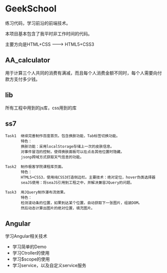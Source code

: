 # GeekSchool
练习代码，学习前沿的前端技术。

本项目基本包含了我平时非工作时间的代码。

主要方向是HTML+CSS ---> HTML5+CSS3

## AA_calculator 
  用于计算三个人共同的消费有满减，而且每个人消费金额不同时，每个人需要向付款方支付多少钱。

## lib 
   所有工程中用到的js库，css用到的库

## ss7 
    Task1  继续完善制作百度首页。包含换肤功能，Tab标签切换功能。
		   特色：
		   换肤功能：采用localStorage存储上一次的皮肤信息。
		   对事件冒泡的控制，使得换肤面板可以在点击其他位置时隐藏。
		   jsonp跨域方式获取天气信息的功能。
		   
	Task2  制作极客学院课程库页面。
		   特色：
		   HTML5+CSS3，使用纯CSS3打造侧边栏。主要技术：绝对定位，hover伪类选择器
		   seaJS使用：将seaJS引用到工程之中，并解决兼容JQuery的问题。
		   
	Task3  用JQuery制作瀑布流效果。
		   特色：
		   检测滚动条的位置，如果到达某个位置，自动获取下一张图片，组装DOM。
		   然后动态计算出图片的绝对位置，填充图片。
## Angular  
学习Angular相关技术
- 学习简单的Demo
- 学习Ctroller的使用
- 学习$scope的使用
- 学习service，以及自定义service服务